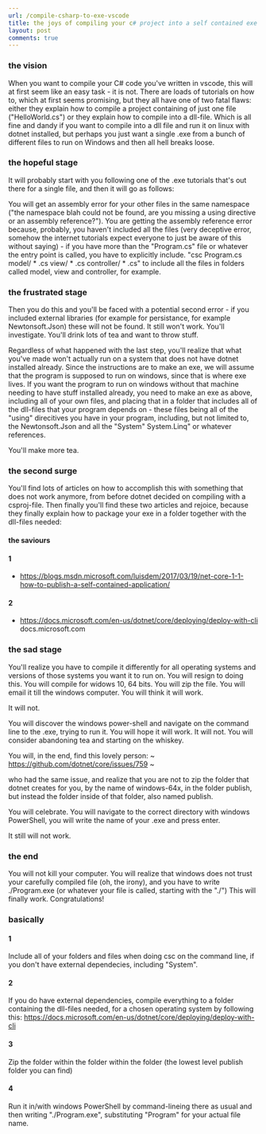 ```yaml
---
url: /compile-csharp-to-exe-vscode
title: the joys of compiling your c# project into a self contained exe from vscode - a frustrated turorial
layout: post
comments: true
---
```


### the vision

When you want to compile your C# code you've written in vscode, this will at first seem like an easy task - it is not. There are loads of tutorials on how to, which at first seems promising, but they all have one of two fatal flaws: either they explain how to compile a project containing of just one file ("HelloWorld.cs") or they explain how to compile into a dll-file. Which is all fine and dandy if you want to compile into a dll file and run it on linux with dotnet installed, but perhaps you just want a single .exe from a bunch of different files to run on Windows and then all hell breaks loose.  

### the hopeful stage

It will probably start with you following one of the .exe tutorials that's out there for a single file, and then it will go as follows:  

You will get an assembly error for your other files in the same namespace ("the namespace blah could not be found, are you missing a using directive or an assembly reference?"). You are getting the assembly reference error because, probably, you haven't included all the files (very deceptive error, somehow the internet tutorials expect everyone to just be aware of this without saying) - if you have more than the "Program.cs" file or whatever the entry point is called, you have to explicitly include. "csc Program.cs model/ * .cs view/ * .cs controller/ * .cs" to include all the files in folders called model, view and controller, for example.  
 
### the frustrated stage
 
Then you do this and you'll be faced with a potential second error - if you included external libraries (for example for persistance, for example Newtonsoft.Json) these will not be found. It still won't work. You'll investigate. You'll drink lots of tea and want to throw stuff.  
 
 
Regardless of what happened with the last step, you'll realize that what you've made won't actually run on a system that does not have dotnet installed already. Since the instructions are to make an exe, we will assume that the program is supposed to run on windows, since that is where exe lives. If you want the program to run on windows without that machine needing to have stuff installed already, you need to make an exe as above, including all of your own files, and placing that in a folder that includes all of the dll-files that your program depends on - these files being all of the "using" direcitives you have in your program, including, but not limited to, the Newtonsoft.Json and all the "System" System.Linq" or whatever references.  


You'll make more tea.  


### the second surge

You'll find lots of articles on how to accomplish this with something that does not work anymore, from before dotnet decided on compiling with a csproj-file. Then finally you'll find these two articles and rejoice, because they finally explain how to package your exe in a folder together with the dll-files needed:

#### the saviours

#### 1
- https://blogs.msdn.microsoft.com/luisdem/2017/03/19/net-core-1-1-how-to-publish-a-self-contained-application/

#### 2
- https://docs.microsoft.com/en-us/dotnet/core/deploying/deploy-with-cli
docs.microsoft.com

 
### the sad stage 

You'll realize you have to compile it differently for all operating systems and versions of those systems you want it to run on. You will resign to doing this. You will compile for widows 10, 64 bits. You will zip the file. You will email it till the windows computer. You will think it will work.  
 
It will not.  

You will discover the windows power-shell and navigate on the command line to the .exe, trying to run it. You will hope it will work. It will not. You will consider abandoning tea and starting on the whiskey.  
 
You will, in the end, find this lovely person:
~ https://github.com/dotnet/core/issues/759 ~

who had the same issue, and realize that you are not to zip the folder that dotnet creates for you, by the name of windows-64x, in the folder publish, but instead the folder inside of that folder, also named publish.  
 
You will celebrate. You will navigate to the correct directory with windows PowerShell, you will write the name of your .exe and press enter.  
 
It still will not work.  
 

### the end

You will not kill your computer. You will realize that windows does not trust your carefully compiled file (oh, the irony), and you have to write ./Program.exe (or whatever your file is called, starting with the "./") This will finally work. Congratulations!  

### basically

#### 1
Include all of your folders and files when doing csc on the command line, if you don't have external dependecies, including "System".  

#### 2
If you do have external dependencies, compile everything to a folder containing the dll-files needed, for a chosen operating system by following this:
https://docs.microsoft.com/en-us/dotnet/core/deploying/deploy-with-cli  


#### 3 
Zip the folder within the folder within the folder (the lowest level publish folder you can find)  


#### 4
Run it in/with windows PowerShell by command-lineing there as usual and then writing "./Program.exe", substituting "Program" for your actual file name.
